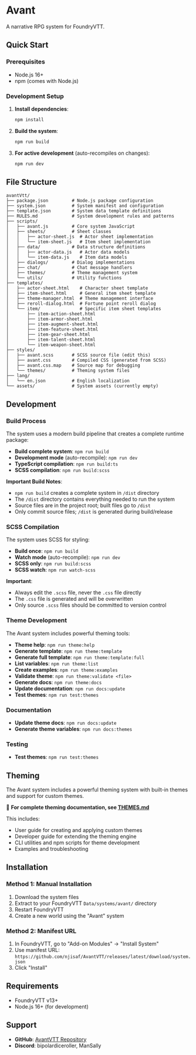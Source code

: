 # Avant

A narrative RPG system for FoundryVTT.

## Quick Start

### Prerequisites

- Node.js 16+ 
- npm (comes with Node.js)

### Development Setup

1. **Install dependencies**:
   ```bash
   npm install
   ```

2. **Build the system**:
   ```bash
   npm run build
   ```

3. **For active development** (auto-recompiles on changes):
   ```bash
   npm run dev
   ```

## File Structure

```
avantVtt/
├── package.json         # Node.js package configuration
├── system.json          # System manifest and configuration
├── template.json        # System data template definitions
├── RULES.md             # System development rules and patterns
├── scripts/
│   ├── avant.js         # Core system JavaScript
│   ├── sheets/          # Sheet classes
│   │   ├── actor-sheet.js  # Actor sheet implementation
│   │   └── item-sheet.js   # Item sheet implementation
│   ├── data/            # Data structure definitions
│   │   ├── actor-data.js   # Actor data models
│   │   └── item-data.js    # Item data models
│   ├── dialogs/         # Dialog implementations
│   ├── chat/            # Chat message handlers
│   ├── themes/          # Theme management system
│   └── utils/           # Utility functions
├── templates/
│   ├── actor-sheet.html    # Character sheet template
│   ├── item-sheet.html     # General item sheet template
│   ├── theme-manager.html  # Theme management interface
│   ├── reroll-dialog.html  # Fortune point reroll dialog
│   └── item/               # Specific item sheet templates
│       ├── item-action-sheet.html
│       ├── item-armor-sheet.html
│       ├── item-augment-sheet.html
│       ├── item-feature-sheet.html
│       ├── item-gear-sheet.html
│       ├── item-talent-sheet.html
│       └── item-weapon-sheet.html
├── styles/
│   ├── avant.scss       # SCSS source file (edit this)
│   ├── avant.css        # Compiled CSS (generated from SCSS)
│   ├── avant.css.map    # Source map for debugging
│   └── themes/          # Theming system files
├── lang/
│   └── en.json          # English localization
└── assets/              # System assets (currently empty)
```

## Development

### Build Process

The system uses a modern build pipeline that creates a complete runtime package:

- **Build complete system**: `npm run build`
- **Development mode** (auto-recompile): `npm run dev`
- **TypeScript compilation**: `npm run build:ts`
- **SCSS compilation**: `npm run build:scss`

**Important Build Notes**: 
- `npm run build` creates a complete system in `/dist` directory
- The `/dist` directory contains everything needed to run the system
- Source files are in the project root; built files go to `/dist`
- Only commit source files; `/dist` is generated during build/release

### SCSS Compilation

The system uses SCSS for styling:

- **Build once**: `npm run build`
- **Watch mode** (auto-recompile): `npm run dev`
- **SCSS only**: `npm run build:scss`
- **SCSS watch**: `npm run watch-scss`

**Important**: 
- Always edit the `.scss` file, never the `.css` file directly
- The `.css` file is generated and will be overwritten
- Only source `.scss` files should be committed to version control

### Theme Development

The Avant system includes powerful theming tools:

- **Theme help**: `npm run theme:help`
- **Generate template**: `npm run theme:template`
- **Generate full template**: `npm run theme:template:full`
- **List variables**: `npm run theme:list`
- **Create examples**: `npm run theme:examples`
- **Validate theme**: `npm run theme:validate <file>`
- **Generate docs**: `npm run theme:docs`
- **Update documentation**: `npm run docs:update`
- **Test themes**: `npm run test:themes`

### Documentation

- **Update theme docs**: `npm run docs:update`
- **Generate theme variables**: `npm run docs:themes`

### Testing

- **Test themes**: `npm run test:themes`

## Theming

The Avant system includes a powerful theming system with built-in themes and support for custom themes.

📖 **For complete theming documentation, see [THEMES.md](styles/themes/THEMES.md)**

This includes:
- User guide for creating and applying custom themes
- Developer guide for extending the theming engine  
- CLI utilities and npm scripts for theme development
- Examples and troubleshooting

## Installation

### Method 1: Manual Installation
1. Download the system files
2. Extract to your FoundryVTT `Data/systems/avant/` directory
3. Restart FoundryVTT
4. Create a new world using the "Avant" system

### Method 2: Manifest URL
1. In FoundryVTT, go to "Add-on Modules" → "Install System"
2. Use manifest URL: `https://github.com/njisaf/AvantVTT/releases/latest/download/system.json`
3. Click "Install"

## Requirements

- FoundryVTT v13+
- Node.js 16+ (for development)

## Support

- **GitHub**: [AvantVTT Repository](https://github.com/njisaf/AvantVTT)
- **Discord**: bipolardiceroller, ManSally
 
